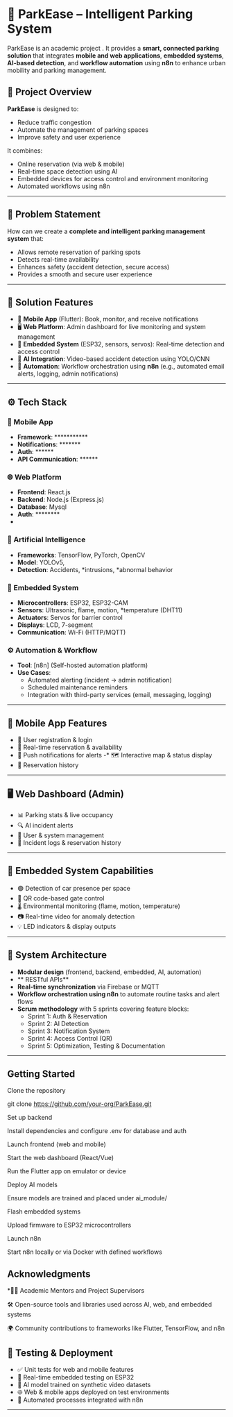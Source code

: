 # 🚗 ParkEase – Intelligent Parking System

ParkEase is an academic project . It provides a **smart, connected parking solution** that integrates **mobile and web applications**, **embedded systems**, **AI-based detection**, and **workflow automation** using **n8n** to enhance urban mobility and parking management.

## 📌 Project Overview

**ParkEase** is designed to:
- Reduce traffic congestion
- Automate the management of parking spaces
- Improve safety and user experience

It combines:
- Online reservation (via web & mobile)
- Real-time space detection using AI
- Embedded devices for access control and environment monitoring
- Automated workflows using n8n

---

## 🧠 Problem Statement

How can we create a **complete and intelligent parking management system** that:
- Allows remote reservation of parking spots
- Detects real-time availability
- Enhances safety (accident detection, secure access)
- Provides a smooth and secure user experience

---

## 🚀 Solution Features

- 📱 **Mobile App** (Flutter): Book, monitor, and receive notifications
- 🖥️ **Web Platform**: Admin dashboard for live monitoring and system management
- 📡 **Embedded System** (ESP32, sensors, servos): Real-time detection and access control
- 🤖 **AI Integration**: Video-based accident detection using YOLO/CNN
- 🔄 **Automation**: Workflow orchestration using **n8n** (e.g., automated email alerts, logging, admin notifications)

---

## ⚙️ Tech Stack

### 🧩 Mobile App
- **Framework**: ***********
- **Notifications**: *******
- **Auth**: ******
- **API Communication**: ******

### 🌐 Web Platform
- **Frontend**: React.js
- **Backend**: Node.js (Express.js)
- **Database**: Mysql
- **Auth**: ********
- 
### 🤖 Artificial Intelligence
- **Frameworks**: TensorFlow, PyTorch, OpenCV
- **Model**: YOLOv5,
- **Detection**: Accidents, *intrusions, *abnormal behavior

### 🔌 Embedded System
- **Microcontrollers**: ESP32, ESP32-CAM
- **Sensors**: Ultrasonic, flame, motion, *temperature (DHT11)
- **Actuators**: Servos for barrier control
- **Displays**: LCD, 7-segment
- **Communication**: Wi-Fi (HTTP/MQTT)

### ⚙️ Automation & Workflow
- **Tool**: [n8n] (Self-hosted automation platform)
- **Use Cases**:
  - Automated alerting (incident → admin notification)
  - Scheduled maintenance reminders
  - Integration with third-party services (email, messaging, logging)

---

## 📱 Mobile App Features

- 🔐 User registration & login
- 📅 Real-time reservation & availability
- 🔔 Push notifications for alerts
-* 🗺️ Interactive map & status display
- 🧾 Reservation history

---

## 🖥️ Web Dashboard (Admin)

- 📊 Parking stats & live occupancy
- 🔍 AI incident alerts
- 👥 User & system management
- 📂 Incident logs & reservation history

---

## 📡 Embedded System Capabilities

- 🟢 Detection of car presence per space
- 🔐 QR code-based gate control
- 🌡️ Environmental monitoring (flame, motion, temperature)
- 📷 Real-time video for anomaly detection
- 💡 LED indicators & display outputs

---

## 🔄 System Architecture

- **Modular design** (frontend, backend, embedded, AI, automation)
- ** RESTful APIs**
- **Real-time synchronization** via Firebase or MQTT
- **Workflow orchestration using n8n** to automate routine tasks and alert flows
- **Scrum methodology** with 5 sprints covering feature blocks:
  - Sprint 1: Auth & Reservation
  - Sprint 2: AI Detection
  - Sprint 3: Notification System
  - Sprint 4: Access Control (QR)
  - Sprint 5: Optimization, Testing & Documentation

---

## Getting Started

Clone the repository

git clone https://github.com/your-org/ParkEase.git

Set up backend

Install dependencies and configure .env for database and auth

Launch frontend (web and mobile)

Start the web dashboard (React/Vue)

Run the Flutter app on emulator or device

Deploy AI models

Ensure models are trained and placed under ai_module/

Flash embedded systems

Upload firmware to ESP32 microcontrollers

Launch n8n

Start n8n locally or via Docker with defined workflows

## Acknowledgments

*👨‍🏫 Academic Mentors and Project Supervisors

🛠 Open-source tools and libraries used across AI, web, and embedded systems

🌍 Community contributions to frameworks like Flutter, TensorFlow, and n8n

## 🧪 Testing & Deployment

- ✅ Unit tests for web and mobile features
- 🧪 Real-time embedded testing on ESP32
- 🧠 AI model trained on synthetic video datasets
- 🌐 Web & mobile apps deployed on test environments
- 🔄 Automated processes integrated with n8n


---
